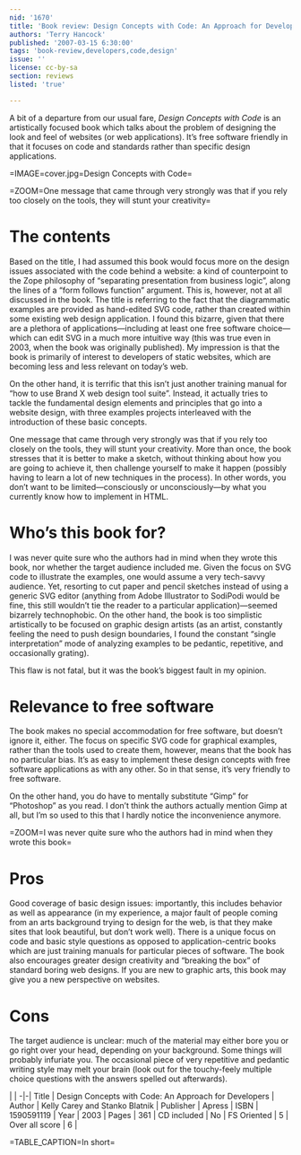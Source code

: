 ```yaml
---
nid: '1670'
title: 'Book review: Design Concepts with Code: An Approach for Developers <i>by Stanko Blatnik and Kelly Carey</i>'
authors: 'Terry Hancock'
published: '2007-03-15 6:30:00'
tags: 'book-review,developers,code,design'
issue: ''
license: cc-by-sa
section: reviews
listed: 'true'

---
```

A bit of a departure from our usual fare, _Design Concepts with Code_ is an artistically focused book which talks about the problem of designing the look and feel of websites (or web applications). It’s free software friendly in that it focuses on code and standards rather than specific design applications.


=IMAGE=cover.jpg=Design Concepts with Code=


=ZOOM=One message that came through very strongly was that if you rely too closely on the tools, they will stunt your creativity=


# The contents

Based on the title, I had assumed this book would focus more on the design issues associated with the code behind a website: a kind of counterpoint to the Zope philosophy of “separating presentation from business logic”, along the lines of a “form follows function” argument. This is, however, not at all discussed in the book. The title is referring to the fact that the diagrammatic examples are provided as hand-edited SVG code, rather than created within some existing web design application. I found this bizarre, given that there are a plethora of applications—including at least one free software choice—which can edit SVG in a much more intuitive way (this was true even in 2003, when the book was originally published). My impression is that the book is primarily of interest to developers of static websites, which are becoming less and less relevant on today’s web.

On the other hand, it is terrific that this isn’t just another training manual for “how to use Brand X web design tool suite”. Instead, it actually tries to tackle the fundamental design elements and principles that go into a website design, with three examples projects interleaved with the introduction of these basic concepts.

One message that came through very strongly was that if you rely too closely on the tools, they will stunt your creativity. More than once, the book stresses that it is better to make a sketch, without thinking about how you are going to achieve it, then challenge yourself to make it happen (possibly having to learn a lot of new techniques in the process). In other words, you don’t want to be limited—consciously or unconsciously—by what you currently know how to implement in HTML.


# Who’s this book for?

I was never quite sure who the authors had in mind when they wrote this book, nor whether the target audience included me. Given the focus on SVG code to illustrate the examples, one would assume a very tech-savvy audience. Yet, resorting to cut paper and pencil sketches instead of using a generic SVG editor (anything from Adobe Illustrator to SodiPodi would be fine, this still wouldn’t tie the reader to a particular application)—seemed bizarrely technophobic. On the other hand, the book is too simplistic artistically to be focused on graphic design artists (as an artist, constantly feeling the need to push design boundaries, I found the constant “single interpretation” mode of analyzing examples to be pedantic, repetitive, and occasionally grating).

This flaw is not fatal, but it was the book’s biggest fault in my opinion.


# Relevance to free software

The book makes no special accommodation for free software, but doesn’t ignore it, either. The focus on specific SVG code for graphical examples, rather than the tools used to create them, however, means that the book has no particular bias. It’s as easy to implement these design concepts with free software applications as with any other. So in that sense, it’s very friendly to free software.

On the other hand, you do have to mentally substitute “Gimp” for “Photoshop” as you read. I don’t think the authors actually mention Gimp at all, but I’m so used to this that I hardly notice the inconvenience anymore.


=ZOOM=I was never quite sure who the authors had in mind when they wrote this book=


# Pros

Good coverage of basic design issues: importantly, this includes behavior as well as appearance (in my experience, a major fault of people coming from an arts background trying to design for the web, is that they make sites that look beautiful, but don’t work well). There is a unique focus on code and basic style questions as opposed to application-centric books which are just training manuals for particular pieces of software. The book also encourages greater design creativity and “breaking the box” of standard boring web designs. If you are new to graphic arts, this book may give you a new perspective on websites.


# Cons

The target audience is unclear: much of the material may either bore you or go right over your head, depending on your background. Some things will probably infuriate you. The occasional piece of very repetitive and pedantic writing style may melt your brain (look out for the touchy-feely multiple choice questions with the answers spelled out afterwards).


 | |
-|-|
Title | Design Concepts with Code: An Approach for Developers | 
Author | Kelly Carey and Stanko Blatnik | 
Publisher | Apress | 
ISBN | 1590591119 | 
Year | 2003 | 
Pages | 361 | 
CD included | No | 
FS Oriented | 5 | 
Over all score | 6 | 

=TABLE_CAPTION=In short=

